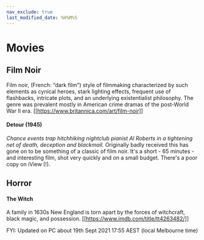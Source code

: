 ```yaml
---
nav_exclude: true
last_modified_date: %H%M%S  
---
```


# Movies
## Film Noir
Film noir, (French: “dark film”) style of filmmaking characterized by such elements as cynical heroes, stark lighting effects, frequent use of flashbacks, intricate plots, and an underlying existentialist philosophy. The genre was prevalent mostly in American crime dramas of the post-World War II era. [[https://www.britannica.com/art/film-noir]]

#### Detour (1945)
*Chance events trap hitchhiking nightclub pianist Al Roberts in a tightening net of death, deception and blackmail.*
Originally badly received this has gone on to be something of a classic of film noir. It's a short - 65 minutes - and interesting film, shot very quickly and on a small budget.
There's a poor copy on iView (!).  

## Horror
#### The Witch
A family in 1630s New England is torn apart by the forces of witchcraft, black magic, and possession.
[[https://www.imdb.com/title/tt4263482/]] 



FYI: Updated on PC about 19th Sept 2021 17:55  AEST (local Melbourne time)






